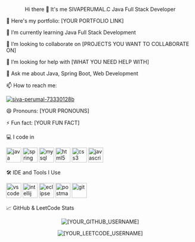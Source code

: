 <div align="center">

Hi there 👋 It's me SIVAPERUMAL.C
Java Full Stack Developer
</div>

🔭 Here's my portfolio: [YOUR PORTFOLIO LINK]

🌱 I’m currently learning Java Full Stack Development

👯 I’m looking to collaborate on [PROJECTS YOU WANT TO COLLABORATE ON]

🤔 I’m looking for help with [WHAT YOU NEED HELP WITH]

💬 Ask me about Java, Spring Boot, Web Development

📫 How to reach me:

<p align="left">
<a href="https://www.google.com/search?q=https://linkedin.com/in/siva-perumal-73330128b" target="blank"><img align="center" src="https://www.google.com/search?q=https://img.shields.io/badge/LinkedIn-0077B5%3Fstyle%3Dfor-the-badge%26logo%3Dlinkedin%26logoColor%3Dwhite" alt="siva-perumal-73330128b" /></a>
</p>

😄 Pronouns: [YOUR PRONOUNS]

⚡ Fun fact: [YOUR FUN FACT]

💻 I code in
<p align="left">
<!-- Add/Remove skills you use. Find more icons at https://devicon.dev/ -->
<img src="https://www.google.com/search?q=https://raw.githubusercontent.com/devicons/devicon/master/icons/java/java-original.svg" alt="java" width="40" height="40"/>
<img src="https://www.google.com/search?q=https://www.vectorlogo.zone/logos/springio/springio-icon.svg" alt="spring" width="40" height="40"/>
<img src="https://www.google.com/search?q=https://raw.githubusercontent.com/devicons/devicon/master/icons/mysql/mysql-original-wordmark.svg" alt="mysql" width="40" height="40"/>
<img src="https://www.google.com/search?q=https://raw.githubusercontent.com/devicons/devicon/master/icons/html5/html5-original-wordmark.svg" alt="html5" width="40" height="40"/>
<img src="https://www.google.com/search?q=https://raw.githubusercontent.com/devicons/devicon/master/icons/css3/css3-original-wordmark.svg" alt="css3" width="40" height="40"/>
<img src="https://www.google.com/search?q=https://raw.githubusercontent.com/devicons/devicon/master/icons/javascript/javascript-original.svg" alt="javascript" width="40" height="40"/>
</p>

🛠️ IDE and Tools I Use
<p align="left">
<!-- Add/Remove tools you use -->
<img src="https://www.google.com/search?q=https://raw.githubusercontent.com/devicons/devicon/master/icons/vscode/vscode-original.svg" alt="vscode" width="40" height="40"/>
<img src="https://www.google.com/search?q=https://raw.githubusercontent.com/devicons/devicon/master/icons/intellij/intellij-original.svg" alt="intellij" width="40" height="40"/>
<img src="https://www.google.com/search?q=https://raw.githubusercontent.com/devicons/devicon/master/icons/eclipse/eclipse-original.svg" alt="eclipse" width="40" height="40"/>
<img src="https://www.google.com/search?q=https://www.vectorlogo.zone/logos/getpostman/getpostman-icon.svg" alt="postman" width="40" height="40"/>
<img src="https://www.google.com/search?q=https://raw.githubusercontent.com/devicons/devicon/master/icons/git/git-original.svg" alt="git" width="40" height="40"/>
</p>

📈 GitHub & LeetCode Stats
<div align="center">

<p><img align="center" src="https://github-readme-stats.vercel.app/api?username=[YOUR_GITHUB_USERNAME]&show_icons=true&locale=en&theme=tokyonight" alt="[YOUR_GITHUB_USERNAME]" /></p>

<p><img align="center" src="https://leetcard.jacoblin.cool/[YOUR_LEETCODE_USERNAME]?theme=dark&font=Syne%20Mono" alt="[YOUR_LEETCODE_USERNAME]"></p>

</div>
